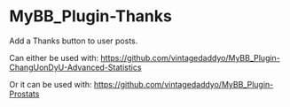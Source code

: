 # MyBB_Plugin-Thanks
Add a Thanks button to user posts.


Can either be used with: https://github.com/vintagedaddyo/MyBB_Plugin-ChangUonDyU-Advanced-Statistics

Or it can be used with: https://github.com/vintagedaddyo/MyBB_Plugin-Prostats
